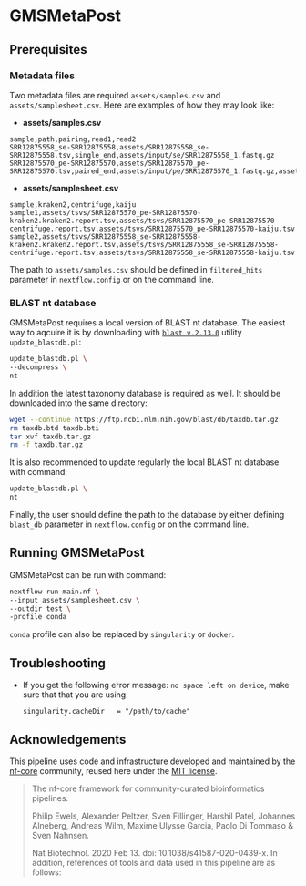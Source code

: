 # GMSMetaPost

## Prerequisites

### Metadata files

Two metadata files are required `assets/samples.csv` and `assets/samplesheet.csv`. Here are examples of how they may look like:

- **assets/samples.csv**

```csv
sample,path,pairing,read1,read2
SRR12875558_se-SRR12875558,assets/SRR12875558_se-SRR12875558.tsv,single_end,assets/input/se/SRR12875558_1.fastq.gz
SRR12875570_pe-SRR12875570,assets/SRR12875570_pe-SRR12875570.tsv,paired_end,assets/input/pe/SRR12875570_1.fastq.gz,assets/input/pe/SRR12875570_2.fastq.gz
```

- **assets/samplesheet.csv**

```csv
sample,kraken2,centrifuge,kaiju
sample1,assets/tsvs/SRR12875570_pe-SRR12875570-kraken2.kraken2.report.tsv,assets/tsvs/SRR12875570_pe-SRR12875570-centrifuge.report.tsv,assets/tsvs/SRR12875570_pe-SRR12875570-kaiju.tsv
sample2,assets/tsvs/SRR12875558_se-SRR12875558-kraken2.kraken2.report.tsv,assets/tsvs/SRR12875558_se-SRR12875558-centrifuge.report.tsv,assets/tsvs/SRR12875558_se-SRR12875558-kaiju.tsv
```

The path to `assets/samples.csv` should be defined in `filtered_hits` parameter in `nextflow.config` or on the command line.

### BLAST nt database

GMSMetaPost requires a local version of BLAST nt database. The easiest way to aqcuire it is by downloading with [`blast v.2.13.0`](http://blast.ncbi.nlm.nih.gov/Blast.cgi?PAGE_TYPE=BlastDocs) utility `update_blastdb.pl`:

```bash
update_blastdb.pl \
--decompress \
nt
```

In addition the latest taxonomy database is required as well. It should be downloaded into the same directory:

```bash
wget --continue https://ftp.ncbi.nlm.nih.gov/blast/db/taxdb.tar.gz
rm taxdb.btd taxdb.bti
tar xvf taxdb.tar.gz
rm -f taxdb.tar.gz
```

It is also recommended to update regularly the local BLAST nt database with command:

```bash
update_blastdb.pl \
nt
```

Finally, the user should define the path to the database by either defining `blast_db` parameter in `nextflow.config` or on the command line.

## Running GMSMetaPost

GMSMetaPost can be run with command:

```bash
nextflow run main.nf \
--input assets/samplesheet.csv \
--outdir test \
-profile conda
```

`conda` profile can also be replaced by `singularity` or `docker`.

## Troubleshooting 

* If you get the following error message: ```no space left on device```, make sure that that you are using: 

  ```singularity.cacheDir   = "/path/to/cache"```

## Acknowledgements

This pipeline uses code and infrastructure developed and maintained by the [nf-core](https://nf-co.re) community, reused here under the [MIT license](https://github.com/nf-core/tools/blob/master/LICENSE).

> The nf-core framework for community-curated bioinformatics pipelines.
>
> Philip Ewels, Alexander Peltzer, Sven Fillinger, Harshil Patel, Johannes Alneberg, Andreas Wilm, Maxime Ulysse Garcia, Paolo Di Tommaso & Sven Nahnsen.
>
> Nat Biotechnol. 2020 Feb 13. doi: 10.1038/s41587-020-0439-x.
> In addition, references of tools and data used in this pipeline are as follows:
